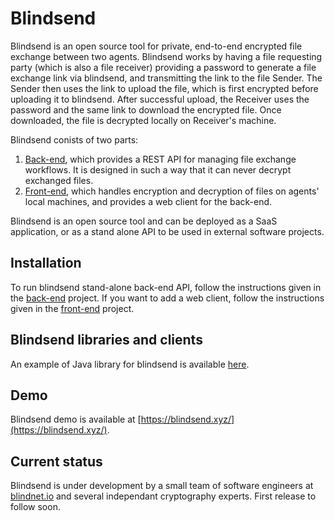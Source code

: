 # Blindsend

Blindsend is an open source tool for private, end-to-end encrypted file exchange between two agents. Blindsend works by having a file requesting party (which is also a file receiver) providing a password to generate a file exchange link via blindsend, and transmitting the link to the file Sender. The Sender then uses the link to upload the file, which is first encrypted before uploading it to blindsend. After successful upload, the Receiver uses the password and the same link to download the encrypted file. Once downloaded, the file is decrypted locally on Receiver's machine.

Blindsend conists of two parts:
1. [Back-end](https://github.com/blindnet-io/blindsend-be), which provides a REST API for managing file exchange workflows. It is designed in such a way that it can never decrypt exchanged files.
2. [Front-end](https://github.com/blindnet-io/blindsend-fe), which handles encryption and decryption of files on agents' local machines, and provides a web client for the back-end.

Blindsend is an open source tool and can be deployed as a SaaS application, or as a stand alone API to be used in external software projects. 

## Installation

To run blindsend stand-alone back-end API, follow the instructions given in the [back-end](https://github.com/blindnet-io/blindsend-be/tree/upd-protocol#installation-instructions) project. If you want to add a web client, follow the instructions given in the [front-end](https://github.com/blindnet-io/blindsend-fe/tree/upd-protocol#installation-instructions) project. 

## Blindsend libraries and clients

An example of Java library for blindsend is available [here](https://github.com/blindnet-io/blindsend-examples-java).

## Demo

Blindsend demo is available at [https://blindsend.xyz/](https://blindsend.xyz/).

## Current status

Blindsend is under development by a small team of software engineers at [blindnet.io](https://blindnet.io/) and several independant cryptography experts. First release to follow soon.

